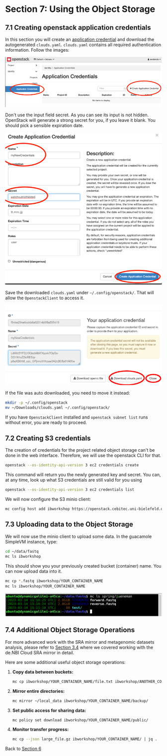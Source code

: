 # Section 7: Using the Object Storage

## 7.1 Creating openstack application credentials

In this section you will create an [application
credential](https://access.redhat.com/documentation/zh-cn/red_hat_openstack_platform/14/html/users_and_identity_management_guide/application_credentials)
and download the autogenerated `clouds.yaml`. `clouds.yaml` contains all
required authentication information. Follow the images:

![Navigation](images/ac_screen1.png)

Don't use the input field secret. As you can see its input is not
hidden. OpenStack will generate a strong secret for you, if you leave it
blank. You should pick a sensible expiration date.

![Creation](images/ac_screen2.png)

Save the downloaded `clouds.yaml` under `~/.config/openstack/`. That
will allow the `OpenstackClient` to access it.

![Download](images/ac_screen3.png)

If the file was auto downloaded, you need to move it instead:

``` bash
mkdir -p ~/.config/openstack
mv ~/Downloads/clouds.yaml ~/.config/openstack/
```

If you have `OpenstackClient` installed and `openstack subnet list` runs
without error, you are ready to proceed.

## 7.2 Creating S3 credentials

The creation of credentials for the project related object storage can't
be done in the web interface. Therefore, we will use the openstack CLI
for that.

``` bash
openstack --os-identity-api-version 3 ec2 credentials create
```

This command will return you the newly generated key and secret. You
can, at any time, look up what S3 credentials are still valid for you
using

``` bash
openstack --os-identity-api-version 3 ec2 credentials list
```

We will now configure the S3 minio client:

``` bash
mc config host add ibworkshop https://openstack.cebitec.uni-bielefeld.de:8080/ <YOUR-ACCESS-KEY> <YOUR-SECRET-KEY>
```

## 7.3 Uploading data to the Object Storage

We will now use the minio client to upload some data. In the guacamole
SimpleVM instance, type:

``` bash
cd ~/data/fastq
mc ls ibworkshop
```

This should show you your previously created bucket (container) name.
You can now upload data into it.

``` bash
mc cp *.fastq ibworkshop/YOUR_CONTAINER_NAME
mc ls ibworkshop/YOUR_CONTAINER_NAME
```

![](figures/minio_verify.png)

## 7.4 Additional Object Storage Operations

For more advanced work with the SRA mirror and metagenomic datasets analysis, please refer to [Section 3.4](Part3.md#34-make-the-analysis-where-the-data-is-located) where we covered working with the de.NBI Cloud SRA mirror in detail.

Here are some additional useful object storage operations:

1. **Copy data between buckets:**
   ``` bash
   mc cp ibworkshop/YOUR_CONTAINER_NAME/file.txt ibworkshop/ANOTHER_CONTAINER/
   ```

2. **Mirror entire directories:**
   ``` bash
   mc mirror ~/local_data ibworkshop/YOUR_CONTAINER_NAME/backup/
   ```

3. **Set public access for sharing data:**
   ``` bash
   mc policy set download ibworkshop/YOUR_CONTAINER_NAME/public/
   ```

4. **Monitor transfer progress:**
   ``` bash
   mc cp --json large_file.gz ibworkshop/YOUR_CONTAINER_NAME/ | jq .
   ```

Back to [Section 6](Part6.md)
